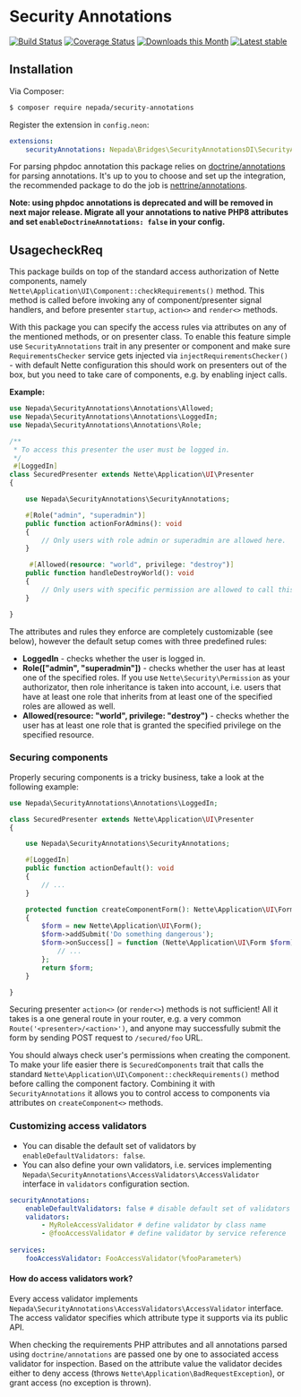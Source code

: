 Security Annotations
====================

[![Build Status](https://github.com/nepada/security-annotations/workflows/CI/badge.svg)](https://github.com/nepada/security-annotations/actions?query=workflow%3ACI+branch%3Amaster)
[![Coverage Status](https://coveralls.io/repos/github/nepada/security-annotations/badge.svg?branch=master)](https://coveralls.io/github/nepada/security-annotations?branch=master)
[![Downloads this Month](https://img.shields.io/packagist/dm/nepada/security-annotations.svg)](https://packagist.org/packages/nepada/security-annotations)
[![Latest stable](https://img.shields.io/packagist/v/nepada/security-annotations.svg)](https://packagist.org/packages/nepada/security-annotations)


Installation
------------

Via Composer:

```sh
$ composer require nepada/security-annotations
```

Register the extension in `config.neon`:

```yaml
extensions:
    securityAnnotations: Nepada\Bridges\SecurityAnnotationsDI\SecurityAnnotationsExtension
```

For parsing phpdoc annotation this package relies on [doctrine/annotations](https://packagist.org/packages/doctrine/annotations) for parsing annotations. It's up to you to choose and set up the integration, the recommended package to do the job is [nettrine/annotations](https://packagist.org/packages/nettrine/annotations).

**Note: using phpdoc annotations is deprecated and will be removed in next major release. Migrate all your annotations to native PHP8 attributes and set `enableDoctrineAnnotations: false` in your config.** 


UsagecheckReq
-----

This package builds on top of the standard access authorization of Nette components, namely `Nette\Application\UI\Component::checkRequirements()` method.
This method is called before invoking any of component/presenter signal handlers, and before presenter `startup`, `action<>` and `render<>` methods.

With this package you can specify the access rules via attributes on any of the mentioned methods, or on presenter class.
To enable this feature simple use `SecurityAnnotations` trait in any presenter or component and make sure `RequirementsChecker` service gets injected via `injectRequirementsChecker()` - with default Nette configuration this should work on presenters out of the box, but you need to take care of components, e.g. by enabling inject calls.

**Example:**
```php
use Nepada\SecurityAnnotations\Annotations\Allowed;
use Nepada\SecurityAnnotations\Annotations\LoggedIn;
use Nepada\SecurityAnnotations\Annotations\Role;

/**
 * To access this presenter the user must be logged in.
 */
 #[LoggedIn]
class SecuredPresenter extends Nette\Application\UI\Presenter
{

    use Nepada\SecurityAnnotations\SecurityAnnotations;

    #[Role("admin", "superadmin")]
    public function actionForAdmins(): void
    {
        // Only users with role admin or superadmin are allowed here.
    }

     #[Allowed(resource: "world", privilege: "destroy")]
    public function handleDestroyWorld(): void
    {
        // Only users with specific permission are allowed to call this signal.
    }

}
```

The attributes and rules they enforce are completely customizable (see below), however the default setup comes with three predefined rules:

- **LoggedIn** - checks whether the user is logged in.
- **Role(["admin", "superadmin"])** - checks whether the user has at least one of the specified roles.
  If you use `Nette\Security\Permission` as your authorizator, then role inheritance is taken into account, i.e. users that have at least one role that inherits from at least one of the specified roles are allowed as well.
- **Allowed(resource: "world", privilege: "destroy")** - checks whether the user has at least one role that is granted the specified privilege on the specified resource.


### Securing components

Properly securing components is a tricky business, take a look at the following example:

```php
use Nepada\SecurityAnnotations\Annotations\LoggedIn;

class SecuredPresenter extends Nette\Application\UI\Presenter
{

    use Nepada\SecurityAnnotations\SecurityAnnotations;

    #[LoggedIn]
    public function actionDefault(): void
    {
        // ...
    }

    protected function createComponentForm(): Nette\Application\UI\Form
    {
        $form = new Nette\Application\UI\Form();
        $form->addSubmit('Do something dangerous');
        $form->onSuccess[] = function (Nette\Application\UI\Form $form): void {
            // ...
        };
        return $form;
    }

}
```

Securing presenter `action<>` (or `render<>`) methods is not sufficient! All it takes is a one general route in your router, e.g. a very common `Route('<presenter>/<action>')`, and anyone may successfully submit the form by sending POST request to `/secured/foo` URL.

You should always check user's permissions when creating the component. To make your life easier there is `SecuredComponents` trait that calls the standard `Nette\Application\UI\Component::checkRequirements()` method before calling the component factory. Combining it with `SecurityAnnotations` it allows you to control access to components via attributes on `createComponent<>` methods.


### Customizing access validators

- You can disable the default set of validators by `enableDefaultValidators: false`.
- You can also define your own validators, i.e. services implementing `Nepada\SecurityAnnotations\AccessValidators\AccessValidator` interface in `validators` configuration section.

```yaml
securityAnnotations:
    enableDefaultValidators: false # disable default set of validators
    validators:
        - MyRoleAccessValidator # define validator by class name
        - @fooAccessValidator # define validator by service reference
        
services:
    fooAccessValidator: FooAccessValidator(%fooParameter%)
```

#### How do access validators work?

Every access validator implements `Nepada\SecurityAnnotations\AccessValidators\AccessValidator` interface. The access validator specifies which attribute type it supports via its public API.

When checking the requirements PHP attributes and all annotations parsed using `doctrine/annotations` are passed one by one to associated access validator for inspection. Based on the attribute value the validator decides either to deny access (throws `Nette\Application\BadRequestException`), or grant access (no exception is thrown).
